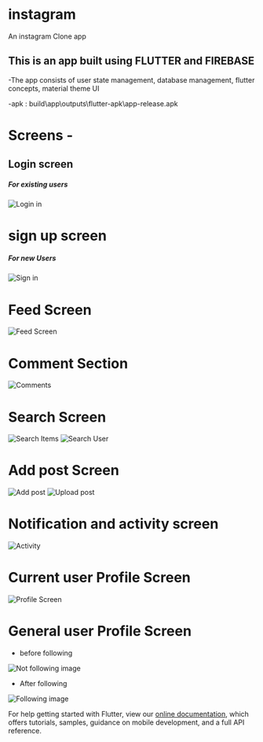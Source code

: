 # instagram

An instagram Clone app

## This is an app built using FLUTTER and FIREBASE

 -The app consists of user state management, database management, flutter concepts, material theme UI
 
 -apk : build\app\outputs\flutter-apk\app-release.apk
 
# Screens -
## Login screen
##### For existing users
![Login in](https://drive.google.com/thumbnail?id=1lb8oEUfZIPqqHq0AJj3TaXq5_2PLByJW "login in")
# sign up screen

##### For new Users
![Sign in](https://drive.google.com/thumbnail?id=1hRSAbwMo1c2n3HgLciHh5xZtOtcuKELE "Sign in")

# Feed Screen
![Feed Screen](https://drive.google.com/thumbnail?id=1L3d2KdUUp-MixHRWuEiUsrUmFo9Fjdt0  "Feed Screen")

#  Comment Section
![Comments](https://drive.google.com/thumbnail?id=1rcxi_zqK75HTjYlbDsxoH2H3HznRyDN0 "Comment section") 

# Search Screen 

![Search Items](https://drive.google.com/thumbnail?id=1eTs6QzOBbzbqIc80amoUN_d_NE50DQcH  "Search screen")  ![Search User](https://drive.google.com/thumbnail?id=1zRR5aPXCjlZV3iPJZ2PrwBoPeJh-qfoh "Search user")

# Add post Screen
![Add post](https://drive.google.com/thumbnail?id=1bhn2y_W5d64HN09gwpplr5tVx9aqmkcY "Add post")  ![Upload post](https://drive.google.com/thumbnail?id=1PRqSNxCSC_ch6TvJoLhl1xxueZX5iZGp  "Upload post")

# Notification and activity screen
![Activity](https://drive.google.com/thumbnail?id=1qa8j4ofJKzWp5zUkObSg2Dd1l1_Dak6S  "Activity Screen")

# Current user Profile Screen
![Profile Screen](https://drive.google.com/thumbnail?id=11HRzLf-G7h2QTwOSOKsUbWGshIaDaV_i   "Profile Screen")

# General user Profile Screen 
- before following 

![Not following image](https://drive.google.com/thumbnail?id=1P29ajnYma34bK9j0WvbL-zHHSuRtI-u0  "Not following")
- After following

![Following image](https://drive.google.com/thumbnail?id=1_bchqdWDMVKwj-UJ8-4STmSbmtx6gTmn "Following ") 

For help getting started with Flutter, view our
[online documentation](https://flutter.dev/docs), which offers tutorials,
samples, guidance on mobile development, and a full API reference.
